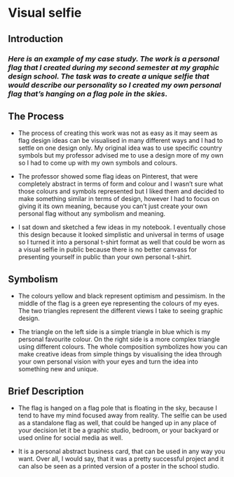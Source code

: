 # Visual selfie 


## Introduction 
### *Here is an example of my case study. The work is a personal flag that I created during my second semester at my graphic design school. The task was to create a unique selfie that would describe our personality so I created my own personal flag that’s hanging on a flag pole in the skies*.

## The Process

* The process of creating this work was not as easy as it may seem as flag design ideas can be visualised in many different ways and I had to settle on one design only. My original idea was to use specific country symbols but my professor advised me to use a design more of my own so I had to come up with my own symbols and colours. 

* The professor showed some flag ideas on Pinterest, that were completely abstract in terms of form and colour and I wasn’t sure what those colours and symbols represented but I liked them and decided to make something similar in terms of design, however I had to focus on giving it its own meaning, because you can’t just create your own personal flag without any symbolism and meaning. 

* I sat down and sketched a few ideas in my notebook. I eventually chose this design because it looked simplistic and universal in terms of usage so I turned it into a personal t-shirt format as well that could be worn as a visual selfie in public because there is no better canvass for presenting yourself in public than your own personal t-shirt.

## Symbolism

* The colours yellow and black represent optimism and pessimism. In the middle of the flag is a green eye representing the colours of my eyes. The two triangles represent the different views I take to seeing graphic design. 

* The triangle on the left side is a simple triangle in blue which is my personal favourite colour. On the right side is a more complex triangle using different colours. The whole composition symbolizes how you can make creative ideas from simple things by visualising the idea through your own personal vision with your eyes and turn the idea into something new and unique. 

## Brief Description

* The flag is hanged on a flag pole that is floating in the sky, because I tend to have my mind focused away from reality. The selfie can be used as a standalone flag as well, that could be hanged up in any place of your decision let it be a graphic studio, bedroom, or your backyard or used online for social media as well. 

* It is a personal abstract business card, that can be used in any way you want. Over all, I would say, that it was a pretty successful project and it can also be seen as a printed version of a poster in the school studio. 
